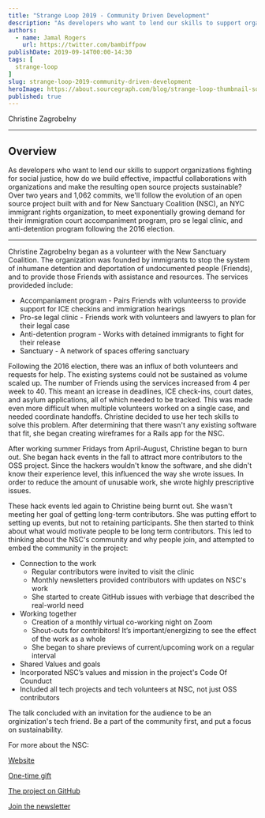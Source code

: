 ```yaml
---
title: "Strange Loop 2019 - Community Driven Development"
description: "As developers who want to lend our skills to support organizations fighting for social justice, how do we build effective, impactful collaborations with organizations and make the resulting open source projects sustainable? Over two years and 1,062 commits, we'll follow the evolution of an open source project built with and for New Sanctuary Coalition (NSC), an NYC immigrant rights organization, to meet exponentially growing demand for their immigration court accompaniment program, pro se legal clinic, and anti-detention program following the 2016 election."
authors:
  - name: Jamal Rogers
    url: https://twitter.com/bambiffpow
publishDate: 2019-09-14T00:00-14:30
tags: [
  strange-loop
]
slug: strange-loop-2019-community-driven-development
heroImage: https://about.sourcegraph.com/blog/strange-loop-thumbnail-square-v2.jpg
published: true
---
```


<div className="container p-0 liveblog-presenters d-flex w-100 text-center">
  <div className="row m-0 w-100">
      <p className=" mr-12 m-0 w-100">
        <span className="liveblog-presenters__name">Christine Zagrobelny</span>
        <a href="https://github.com/CZagrobelny" target="_blank" title="GitHub"><i className="fa fa-github pr-2"></i></a>
      </p>
  </div>
</div>

---

## Overview

As developers who want to lend our skills to support organizations fighting for social justice, how do we build effective, impactful collaborations with organizations and make the resulting open source projects sustainable? Over two years and 1,062 commits, we'll follow the evolution of an open source project built with and for New Sanctuary Coalition (NSC), an NYC immigrant rights organization, to meet exponentially growing demand for their immigration court accompaniment program, pro se legal clinic, and anti-detention program following the 2016 election.

---


Christine Zagrobelny began as a volunteer with the New Sanctuary Coalition. The organization was founded by immigrants to stop the system of inhumane detention and deportation of undocumented people (Friends), and to provide those Friends with assistance and resources. The services provideded include:
* Accompaniament program - Pairs Friends with volunteerss to provide support for ICE checkins and immigration hearings
* Pro-se legal clinic - Friends work with volunteers and lawyers to plan for their legal case
* Anti-detention program - Works with detained immigrants to fight for their release
* Sanctuary - A network of spaces offering sanctuary

Following the 2016 election, there was an influx of both volunteers and requests for help. The existing systems could not be sustained as volume scaled up. The number of Friends using the services increased from 4 per week to 40. This meant an icrease in deadlines, ICE check-ins, court dates, and asylum applications, all of which needed to be tracked. This was made even more difficult when multiple volunteers worked on a single case, and needed coordinate handoffs. Christine decided to use her tech skills to solve this problem. After determining that there wasn't any existing software that fit, she began creating wireframes for a Rails app for the NSC.

After working summer Fridays from April-August, Christine began to burn out. She began hack events in the fall to attract more contributors to the OSS project. Since the hackers wouldn't know the software, and she didn't know their experience level, this influenced the way she wrote issues. In order to reduce the amount of unusable work, she wrote highly prescriptive issues.

These hack events led again to Christine being burnt out. She wasn't meeting her goal of getting long-term contributors. She was putting effort to setting up events, but not to retaining participants. She then started  to think about what would motivate people to be long term contributors. This led to thinking about the NSC's community and why people join, and attempted to embed the community in the project:

* Connection to the work
  * Regular contributors were invited to visit the clinic
  * Monthly newsletters provided contributors with updates on NSC's work
  * She started to create GitHub issues with verbiage that described the real-world need
* Working together
  * Creation of a monthly virtual co-working night on Zoom
  * Shout-outs for contribitors! It’s important/energizing to see the effect of the work as a whole
  * She began to share previews of current/upcoming work on a regular interval
* Shared Values and goals
 * Incorporated NSC’s values and mission in the project's Code Of Counduct
 * Included all tech projects and tech volunteers at NSC, not just OSS contributors


The talk concluded with an invitation for the audience to be an orginization's tech friend. Be a part of the community first, and put a focus on sustainability.

For more about the NSC:

[Website](https://www.newsanctuarynyc.org/)

[One-time gift](https://www.newsanctuarynyc.org/onetimegift)

[The project on GitHub](https://github.com/CZagrobelny/new_sanctuary_asylum)

[Join the newsletter](mailto:newsanctuary.tech@gmail.com)
